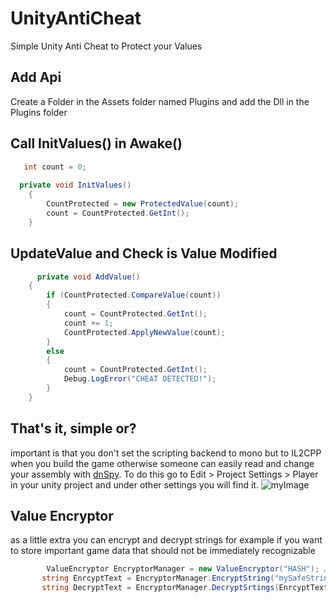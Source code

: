 # UnityAntiCheat
Simple Unity Anti Cheat to Protect your Values

## Add Api
Create a Folder in the Assets folder named Plugins and add the Dll in the Plugins folder

## Call InitValues() in Awake()
```csharp
   int count = 0;
   
  private void InitValues()
    {
        CountProtected = new ProtectedValue(count);
        count = CountProtected.GetInt();
    }
 ```
 
 ## UpdateValue and Check is Value Modified
```csharp
      private void AddValue()
    {
        if (CountProtected.CompareValue(count))
        {
            count = CountProtected.GetInt();
            count += 1;
            CountProtected.ApplyNewValue(count);
        }
        else
        {
            count = CountProtected.GetInt();
            Debug.LogError("CHEAT DETECTED!");
        }
    }
 ```
 ## That's it, simple or?
 important is that you don't set the scripting backend to mono but to IL2CPP when you build the game otherwise someone can easily read and change your assembly with [dnSpy](https://github.com/dnSpy/dnSpy).
To do this go to Edit > Project Settings > Player in your unity project and under other settings you will find it. 
![myImage](https://media.giphy.com/media/XRB1uf2F9bGOA/giphy.gif)

## Value Encryptor
as a little extra you can encrypt and decrypt strings for example if you want to store important game data that should not be immediately recognizable
```csharp
        ValueEncryptor EncryptorManager = new ValueEncryptor("HASH"); // Create The ValueEncryptor with a Hash example: !7xbaZW92a@
       string EnrcyptText = EncryptorManager.EncryptString("mySafeString"); // Encrypt the value "mySafeString";    
       string DecryptText = EncryptorManager.DecryptSrtings(EnrcyptText); // And Decrypt the Encrypt Value
   
 ```
